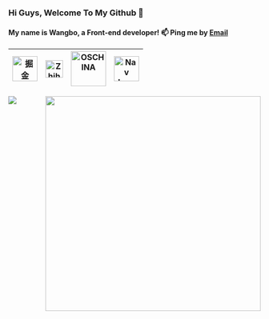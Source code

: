 ### Hi Guys, Welcome To My Github 👋

#### My name is Wangbo, a Front-end developer!    📫 Ping me by [Email](mailto:bo.wang1016@outlook.com)

|  [<img width="50px" src="https://s3.pstatp.com/toutiao/xitu_juejin_web/img/logo.a7995ad.svg" alt="掘金" >](https://juejin.im/user/59700b486fb9a06bb0196169) | [<img width="35px" src="https://cdn.worldvectorlogo.com/logos/zhihu-logo.svg" alt="Zhihu  logo vector">](https://www.zhihu.com/people/ke-chen-6-83)  | [<img width="70px" src="https://static.oschina.net/new-osc/img/logo_new.svg" alt="OSCHINA">](https://my.oschina.net/Javk) | [<img  width="50px" src="https://cdn2.jianshu.io/assets/web/nav-logo-4c7bbafe27adc892f3046e6978459bac.png" alt="Nav logo">](https://www.jianshu.com/u/66b577b7d7bb) | 
|  ---- | ----  | ---- | ---- |

<img align="right" width="430px" src="https://github-readme-stats.vercel.app/api?username=BoWang816&show_icons=true&title_color=46BAEB&icon_color=46BAEB" />
<img align="left" src="https://github-readme-stats.vercel.app/api/top-langs/?username=BoWang816&layout=compact&show_owner=true" />
